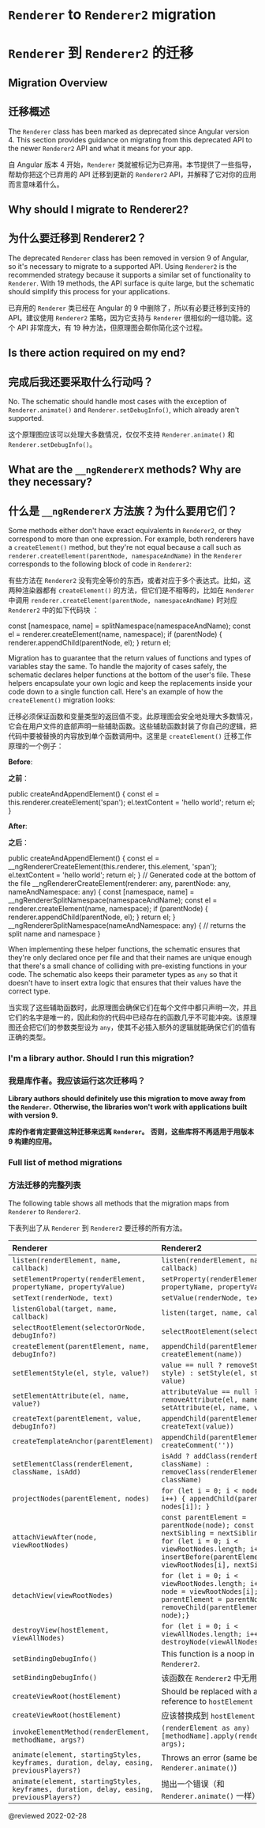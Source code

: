# `Renderer` to `Renderer2` migration

# `Renderer` 到 `Renderer2` 的迁移

## Migration Overview

## 迁移概述

The `Renderer` class has been marked as deprecated since Angular version 4.
This section provides guidance on migrating from this deprecated API to the newer `Renderer2` API and what it means for your app.

自 Angular 版本 4 开始，`Renderer` 类就被标记为已弃用。本节提供了一些指导，帮助你把这个已弃用的 API 迁移到更新的 `Renderer2` API，并解释了它对你的应用而言意味着什么。

## Why should I migrate to Renderer2?

## 为什么要迁移到 Renderer2？

The deprecated `Renderer` class has been removed in version 9 of Angular, so it's necessary to migrate to a supported API.
Using `Renderer2` is the recommended strategy because it supports a similar set of functionality to `Renderer`.
With 19 methods, the API surface is quite large, but the schematic should simplify this process for your applications.

已弃用的 `Renderer` 类已经在 Angular 的 9 中删除了，所以有必要迁移到支持的 API。建议使用 `Renderer2` 策略，因为它支持与 `Renderer` 很相似的一组功能。这个 API 非常庞大，有 19 种方法，但原理图会帮你简化这个过程。

## Is there action required on my end?

## 完成后我还要采取什么行动吗？

No.
The schematic should handle most cases with the exception of `Renderer.animate()` and `Renderer.setDebugInfo()`, which already aren't supported.

这个原理图应该可以处理大多数情况，仅仅不支持 `Renderer.animate()` 和 `Renderer.setDebugInfo()`。

## What are the `__ngRendererX` methods? Why are they necessary?

## 什么是 `__ngRendererX` 方法族？为什么要用它们？

Some methods either don't have exact equivalents in `Renderer2`, or they correspond to more than one expression.
For example, both renderers have a `createElement()` method, but they're not equal because a call such as `renderer.createElement(parentNode, namespaceAndName)` in the `Renderer` corresponds to the following block of code in `Renderer2`:

有些方法在 `Renderer2` 没有完全等价的东西，或者对应于多个表达式。比如，这两种渲染器都有 `createElement()` 的方法，但它们是不相等的，比如在 `Renderer` 中调用 `renderer.createElement(parentNode, namespaceAndName)` 时对应 `Renderer2` 中的如下代码块 ：

<code-example format="typescript" language="typescript">

const [namespace, name] = splitNamespace(namespaceAndName);
const el = renderer.createElement(name, namespace);
if (parentNode) {
  renderer.appendChild(parentNode, el);
}
return el;

</code-example>

Migration has to guarantee that the return values of functions and types of variables stay the same.
To handle the majority of cases safely, the schematic declares helper functions at the bottom of the user's file.
These helpers encapsulate your own logic and keep the replacements inside your code down to a single function call.
Here's an example of how the `createElement()` migration looks:

迁移必须保证函数和变量类型的返回值不变。此原理图会安全地处理大多数情况，它会在用户文件的底部声明一些辅助函数。这些辅助函数封装了你自己的逻辑，把代码中要被替换的内容放到单个函数调用中。这里是 `createElement()` 迁移工作原理的一个例子：

**Before**:

**之前**：

<code-example format="typescript" language="typescript">

public createAndAppendElement() {
  const el = this.renderer.createElement('span');
  el.textContent = 'hello world';
  return el;
}

</code-example>

**After**:

**之后**：

<code-example format="typescript" language="typescript">

public createAndAppendElement() {
  const el = __ngRendererCreateElement(this.renderer, this.element, 'span');
  el.textContent = 'hello world';
  return el;
}
// Generated code at the bottom of the file
__ngRendererCreateElement(renderer: any, parentNode: any, nameAndNamespace: any) {
  const [namespace, name] = __ngRendererSplitNamespace(namespaceAndName);
  const el = renderer.createElement(name, namespace);
  if (parentNode) {
    renderer.appendChild(parentNode, el);
  }
  return el;
}
__ngRendererSplitNamespace(nameAndNamespace: any) {
  // returns the split name and namespace
}

</code-example>

When implementing these helper functions, the schematic ensures that they're only declared once per file and that their names are unique enough that there's a small chance of colliding with pre-existing functions in your code.
The schematic also keeps their parameter types as `any` so that it doesn't have to insert extra logic that ensures that their values have the correct type.

当实现了这些辅助函数时，此原理图会确保它们在每个文件中都只声明一次，并且它们的名字是唯一的，因此和你的代码中已经存在的函数几乎不可能冲突。该原理图还会把它们的参数类型设为 `any`，使其不必插入额外的逻辑就能确保它们的值有正确的类型。

### I'm a library author. Should I run this migration?

### 我是库作者。我应该运行这次迁移吗？

**Library authors should definitely use this migration to move away from the `Renderer`.**
**Otherwise, the libraries won't work with applications built with version 9.**

**库的作者肯定要做这种迁移来远离 `Renderer`。** **否则，这些库将不再适用于用版本 9 构建的应用。**

### Full list of method migrations

### 方法迁移的完整列表

The following table shows all methods that the migration maps from `Renderer` to `Renderer2`.

下表列出了从 `Renderer` 到 `Renderer2` 要迁移的所有方法。

| Renderer                                                                                 | Renderer2                                                                                                                                                                                      |
| :--------------------------------------------------------------------------------------- |:-----------------------------------------------------------------------------------------------------------------------------------------------------------------------------------------------|
| `listen(renderElement, name, callback)`                                                  | `listen(renderElement, name, callback)`                                                                                                                                                        |
| `setElementProperty(renderElement, propertyName, propertyValue)`                         | `setProperty(renderElement, propertyName, propertyValue)`                                                                                                                                      |
| `setText(renderNode, text)`                                                              | `setValue(renderNode, text)`                                                                                                                                                                   |
| `listenGlobal(target, name, callback)`                                                   | `listen(target, name, callback)`                                                                                                                                                               |
| `selectRootElement(selectorOrNode, debugInfo?)`                                          | `selectRootElement(selectorOrNode)`                                                                                                                                                            |
| `createElement(parentElement, name, debugInfo?)`                                         | `appendChild(parentElement, createElement(name))`                                                                                                                                              |
| `setElementStyle(el, style, value?)`                                                     | `value == null ? removeStyle(el, style) : setStyle(el, style, value)`                                                                                                                          |
| `setElementAttribute(el, name, value?)`                                                  | `attributeValue == null ? removeAttribute(el, name) : setAttribute(el, name, value)`                                                                                                           |
| `createText(parentElement, value, debugInfo?)`                                           | `appendChild(parentElement, createText(value))`                                                                                                                                                |
| `createTemplateAnchor(parentElement)`                                                    | `appendChild(parentElement, createComment(''))`                                                                                                                                                |
| `setElementClass(renderElement, className, isAdd)`                                       | `isAdd ? addClass(renderElement, className) : removeClass(renderElement, className)`                                                                                                           |
| `projectNodes(parentElement, nodes)`                                                     | `for (let i = 0; i < nodes.length; i++) { appendChild(parentElement, nodes[i]); }`                                                                                                             |
| `attachViewAfter(node, viewRootNodes)`                                                   | `const parentElement = parentNode(node); const nextSibling = nextSibling(node); for (let i = 0; i < viewRootNodes.length; i++) { insertBefore(parentElement, viewRootNodes[i], nextSibling);}` |
| `detachView(viewRootNodes)`                                                              | `for (let i = 0; i < viewRootNodes.length; i++) {const node = viewRootNodes[i]; const parentElement = parentNode(node); removeChild(parentElement, node);}`                                    |
| `destroyView(hostElement, viewAllNodes)`                                                 | `for (let i = 0; i < viewAllNodes.length; i++) { destroyNode(viewAllNodes[i]); }`                                                                                                              |
| `setBindingDebugInfo()`                                                                  | This function is a noop in `Renderer2`.                                                                                                                                                        |
| `setBindingDebugInfo()`                                                                  | 该函数在 `Renderer2` 中无用。                                                                                                                                                                          |
| `createViewRoot(hostElement)`                                                            | Should be replaced with a reference to `hostElement`                                                                                                                                           |
| `createViewRoot(hostElement)`                                                            | 应该替换成到 `hostElement` 的引用                                                                                                                                                                       |
| `invokeElementMethod(renderElement, methodName, args?)`                                  | `(renderElement as any)[methodName].apply(renderElement, args);`                                                                                                                               |
| `animate(element, startingStyles, keyframes, duration, delay, easing, previousPlayers?)` | Throws an error \(same behavior as `Renderer.animate()`\)                                                                                                                                      |
| `animate(element, startingStyles, keyframes, duration, delay, easing, previousPlayers?)` | 抛出一个错误（和 `Renderer.animate()` 一样）                                                                                                                                                               |

<!-- links -->

<!-- external links -->

<!-- end links -->

@reviewed 2022-02-28
